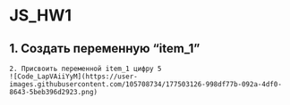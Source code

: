 # JS_HW1
##  1. Создать переменную “item_1”
    2. Присвоить переменной item_1 цифру 5
    ![Code_LapVAiiYyM](https://user-images.githubusercontent.com/105708734/177503126-998df77b-092a-4df0-8643-5beb396d2923.png)
